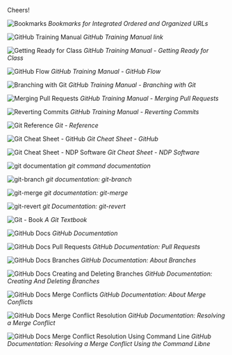 Cheers!

![Bookmarks](Images/BookmarksWebsiteAndAddress.png)
*Bookmarks for Integrated Ordered and Organized URLs*

![GitHub Training Manual](Images/GitHubTrainingManual.png)
*GitHub Training Manual link*

![Getting Ready for Class](Images/GitHubTrainingManual-GettingReadyForClass.png)
*GitHub Training Manual - Getting Ready for Class*

![GitHub Flow](Images/GitHubTrainingManual-UnderstandingGitHubFlow.png)
*GitHub Training Manual - GitHub Flow*

![Branching with Git](Images/GitHubTrainingManual-BranchingGit.png)
*GitHub Training Manual - Branching with Git*

![Merging Pull Requests](Images/GitHubTrainingManual-MergingPullRequests.png)
*GitHub Training Manual - Merging Pull Requests*

![Reverting Commits](Images/GitHubTrainingManual-RevertingCommits.png)
*GitHub Training Manual - Reverting Commits*

![Git Reference](Images/GitReference.png)
*Git - Reference*

![Git Cheat Sheet - GitHub](Images/GitCheatSheet-GitHub.png)
*Git Cheat Sheet - GitHub*

![Git Cheat Sheet - NDP Software](Images/GitCheatSheet-NDP.png)
*Git Cheat Sheet - NDP Software*

![git documentation](Images/git.png)
*git command documentation*

![git-branch](Images/git-branch.png)
*git documentation: git-branch*

![git-merge](Images/git-merge.png)
*git documentation: git-merge*

![git-revert](Images/git-revert.png)
*git Documentation: git-revert*

![Git - Book](Images/GitBook.png)
*A Git Textbook*

![GitHub Docs](Images/GitHubDocs.png)
*GitHub Documentation*

![GitHub Docs Pull Requests](Images/GitHubDocs-PullRequests.png)
*GitHub Documentation: Pull Requests*

![GitHub Docs Branches](Images/GitHubDocs-Branches.png)
*GitHub Documentation: About Branches*

![GitHub Docs Creating and Deleting Branches](Images/GitHubDocs-CreatingAndDeletingBranches.png)
*GitHub Documentation: Creating And Deleting Branches*

![GitHub Docs Merge Conflicts](Images/GitHubDocs-MergeConflicts.png)
*GitHub Documentation: About Merge Conflicts*

![GitHub Docs Merge Conflict Resolution](Images/GitHubDocs-MergeConflictResolution.png)
*GitHub Documentation: Resolving a Merge Conflict*

![GitHub Docs Merge Conflict Resolution Using Command Line](Images/GitHubDocs-MergeConflictResolutionCommandLine.png)
*GitHub Documentation: Resolving a Merge Conflict Using the Command Libne*
